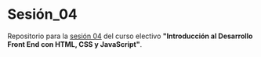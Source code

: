 # Sesión_04
Repositorio para la [sesión 04](https://github.com/profesorfaco/front-2023-1/tree/main/sesion_04) del curso electivo **"Introducción al Desarrollo Front End con HTML, CSS y JavaScript"**.
